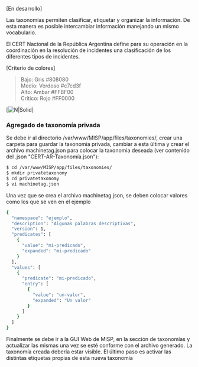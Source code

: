 [En desarrollo]

Las taxonomías permiten clasificar, etiquetar y organizar la información. De esta manera es posible intercambiar información manejando un mismo vocabulario.

El CERT Nacional de la República Argentina define para su operación en la coordinación en la resolución de incidentes una clasificación de los diferentes tipos de incidentes.

[Criterio de colores]
>Bajo: Gris #808080  
>Medio: Verdoso #c7cd3f  
>Alto: Ambar #FFBF00  
>Crítico: Rojo #FF0000  
  
[![N|Solid](https://github.com/cert-ar/Red-Federal-de-Intercambio/blob/master/Taxonom%C3%ADa/Clasificacion.jpg)]

### Agregado de taxonomía privada

Se debe ir al directorio /var/www/MISP/app/files/taxonomies/, crear una carpeta para guardar la taxonomia privada, cambiar a esta última y crear el archivo machinetag.json para colocar la taxonomia deseada  (ver contenido del .json "CERT-AR-Taxonomía.json"):

```sh
$ cd /var/www/MISP/app/files/taxonomies/
$ mkdir privatetaxonomy
$ cd privatetaxonomy
$ vi machinetag.json
```
Una vez que se crea el archivo machinetag.json, se deben colocar valores como los que se ven en el ejemplo

```sh
{
  "namespace": "ejemplo",
  "description": "Algunas palabras descriptivas",
  "version": 1,
  "predicates": [
    {
      "value": "mi-predicado",
      "expanded": "mi-predicado"
    }
  ],
  "values": [
    {
      "predicate": "mi-predicado",
      "entry": [
        {
          "value": "un-valor",
          "expanded": "Un valor"
        }
      ]
    }
  ]
}
```

Finalmente se debe ir a la GUI Web de MISP, en la sección de taxonomías y actualizar las mismas una vez se esté conforme con el archivo generado. La taxonomía creada debería estar visible. El último paso es activar las distintas etiquetas propias de esta nueva taxonomía
